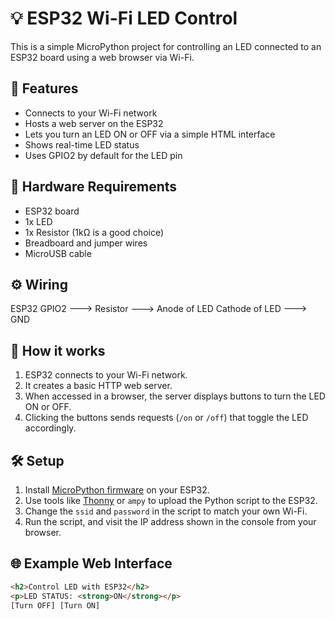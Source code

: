 # 💡 ESP32 Wi-Fi LED Control

This is a simple MicroPython project for controlling an LED connected to an ESP32 board using a web browser via Wi-Fi.

## 📱 Features

- Connects to your Wi-Fi network
- Hosts a web server on the ESP32
- Lets you turn an LED ON or OFF via a simple HTML interface
- Shows real-time LED status
- Uses GPIO2 by default for the LED pin

## 🔧 Hardware Requirements

- ESP32 board
- 1x LED
- 1x Resistor (1kΩ is a good choice)
- Breadboard and jumper wires
- MicroUSB cable

## ⚙️ Wiring

ESP32 GPIO2 ---> Resistor ---> Anode of LED
Cathode of LED ---> GND

## 🧠 How it works

1. ESP32 connects to your Wi-Fi network.
2. It creates a basic HTTP web server.
3. When accessed in a browser, the server displays buttons to turn the LED ON or OFF.
4. Clicking the buttons sends requests (`/on` or `/off`) that toggle the LED accordingly.

## 🛠️ Setup

1. Install [MicroPython firmware](https://micropython.org/download/esp32/) on your ESP32.
2. Use tools like [Thonny](https://thonny.org/) or `ampy` to upload the Python script to the ESP32.
3. Change the `ssid` and `password` in the script to match your own Wi-Fi.
4. Run the script, and visit the IP address shown in the console from your browser.

## 🌐 Example Web Interface

```html
<h2>Control LED with ESP32</h2>
<p>LED STATUS: <strong>ON</strong></p>
[Turn OFF] [Turn ON]
```
